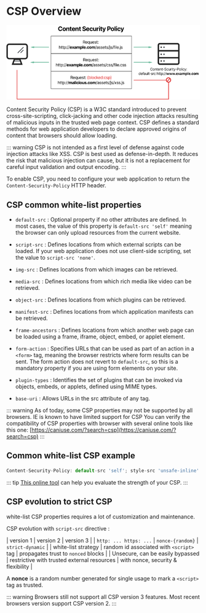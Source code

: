 # CSP Overview

![csp-workflow](../assets/csp-wf.png)

Content Security Policy (CSP) is a W3C standard introduced to prevent cross-site-scripting, click-jacking and other code injection attacks resulting of malicious inputs in the trusted web page context.
CSP defines a standard methods for web application developers to declare approved origins of content that browsers should allow loading.

::: warning
CSP is not intended as a first level of defense against code injection attacks like XSS. CSP is best used as defense-in-depth. 
It reduces the risk that malicious injection can cause, but it is not a replacement for careful input validation and output encoding.
:::

To enable CSP, you need to configure your web application to return the `Content-Security-Policy` HTTP header.

## CSP common white-list properties

- `default-src` : Optional property if no other attributes are defined. In most cases, the value of this property is `default-src 'self'`  meaning the browser can only upload resources from the current website. 
  
- `script-src` : Defines locations from which external scripts can be loaded. If your web application does not use client-side scripting, set the value to `script-src 'none'`.
    
- `img-src` : Defines locations from which images can be retrieved.
    
- `media-src` : Defines locations from which rich media like video can be retrieved.
    
- `object-src` : Defines locations from which plugins can be retrieved.
    
- `manifest-src` : Defines locations from which application manifests can be retrieved.
    
- `frame-ancestors` : Defines locations from which another web page can be loaded using a frame, iframe, object, embed, or applet element.
    
- `form-action` : Specifies URLs that can be used as part of an action in a `<form>` tag, meaning the browser restricts where form results can be sent. The form action does not revert to `default-src`, so this is a mandatory property if you are using form elements on your site.
    
- `plugin-types` : Identifies the set of plugins that can be invoked via objects, embeds, or applets, defined using MIME types.
    
- `base-uri` : Allows URLs in the src attribute of any tag.

::: warning
As of today, some CSP properties may not be supported by all browsers. IE is known to have limited support for CSP
You can verify the compatibility of CSP properties with browser with several online tools like this one: [https://caniuse.com/?search=csp](https://caniuse.com/?search=csp)
:::

## Common white-list CSP example

``` typescript
Content-Security-Policy: default-src 'self'; style-src 'unsafe-inline' 'self' https://fonts.googleapis.com https://themes.googleusercontent.com; frame-src https://www.slideshare.net www.youtube.com twitter.com; object-src 'none'; font-src 'self' data: https://themes.googleusercontent.com https://fonts.googleapis.com; script-src 'strict-dynamic' 'nonce-rAnd0m123' 'unsafe-inline' 'self' https://www.google.com twitter.com https://themes.googleusercontent.com; base-uri 'none'; img-src 'self' https://www.google.com data: https://pbs.twimg.com https://img.youtube.com twitter.com
```

::: tip
[This online tool](https://csper.io/evaluator) can help you evaluate the strength of your CSP.
:::

## CSP evolution to strict CSP

white-list CSP properties requires a lot of customization and maintenance.

CSP evolution with `script-src` directive :

| version 1 | version 2 | version 3 |
| `http: ... https: ...` | `nonce-{random}` | `strict-dynamic` |
| white-list strategy | random id associated with `<script>` tag | propagates trust to `nonced` blocks |
| Unsecure, can be easily bypassed | restrictive with trusted external resources | with nonce, security & flexibility |

A **nonce** is a random number generated for single usage to mark a `<script>` tag as trusted.

::: warning
Browsers still not support all CSP version 3 features.
Most recent browsers version support CSP version 2.
:::
